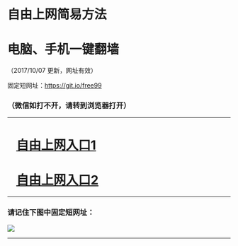 ﻿# 自由上网简易方法

# 电脑、手机一键翻墙

（2017/10/07 更新，网址有效）

固定短网址：https://git.io/free99

### （微信如打不开，请转到浏览器打开）


***





# &nbsp;&nbsp; <a href="http://ft15427480.fwq-tz-1001.info/fwqtz01.html?t=10070016816 " target="_blank">自由上网入口1</a>
# &nbsp;&nbsp; <a href="http://ft1541411579.fwq-tz-1002.info/fwqtz02.html?t=10070011828 " target="_blank">自由上网入口2</a>
***

### 请记住下图中固定短网址：

<img src="https://s3-us-west-2.amazonaws.com/fwq-1001/yjfq-20170905okok.png" /> 


***

